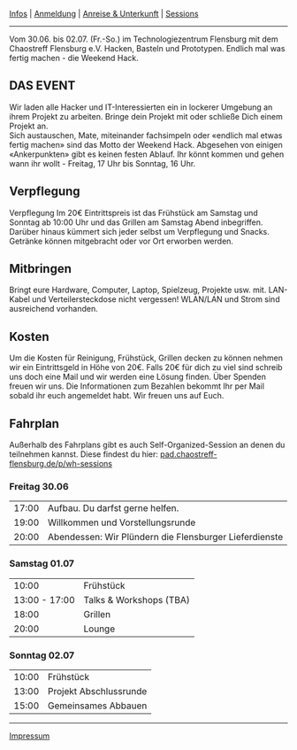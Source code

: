 [Infos](/#das-event) | [Anmeldung](/registration) | [Anreise & Unterkunft](/anreise-unterkunft) | [Sessions](https://pad.chaostreff-flensburg.de/p/wh-sessions)

---

Vom 30.06. bis 02.07. (Fr.-So.) im Technologiezentrum Flensburg mit dem Chaostreff Flensburg e.V. Hacken, Basteln und Prototypen. Endlich mal was fertig machen - die Weekend Hack.


## DAS EVENT
Wir laden alle Hacker und IT-Interessierten ein in lockerer Umgebung an ihrem Projekt zu arbeiten. Bringe dein Projekt mit oder schließe Dich einem Projekt an.<br>
Sich austauschen, Mate, miteinander fachsimpeln oder «endlich mal etwas fertig machen» sind das Motto der Weekend Hack.
Abgesehen von einigen «Ankerpunkten» gibt es keinen festen Ablauf. Ihr könnt kommen und gehen wann ihr wollt - Freitag, 17 Uhr bis Sonntag, 16 Uhr.<br>

## Verpflegung
Verpflegung
Im 20€ Eintrittspreis ist das Frühstück am Samstag und Sonntag ab 10:00 Uhr und das Grillen am Samstag Abend inbegriffen.
Darüber hinaus kümmert sich jeder selbst um Verpflegung und Snacks. Getränke können mitgebracht oder vor Ort erworben werden.

## Mitbringen
Bringt eure Hardware, Computer, Laptop, Spielzeug, Projekte usw. mit. LAN-Kabel und Verteilersteckdose nicht vergessen! WLAN/LAN und Strom sind ausreichend vorhanden.

## Kosten
Um die Kosten für Reinigung, Frühstück, Grillen decken zu können nehmen wir ein Eintrittsgeld in Höhe von 20€.
Falls 20€ für dich zu viel sind schreib uns doch eine Mail und wir werden eine Lösung finden. Über Spenden freuen wir uns.
Die Informationen zum Bezahlen bekommt Ihr per Mail sobald ihr euch angemeldet habt.
Wir freuen uns auf Euch.

## Fahrplan
Außerhalb des Fahrplans gibt es auch Self-Organized-Session an denen du teilnehmen kannst. Diese findest du hier: [pad.chaostreff-flensburg.de/p/wh-sessions](https://pad.chaostreff-flensburg.de/p/wh-sessions)

### Freitag 30.06

| | |
| -- | -- |
| 17:00 | Aufbau. Du darfst gerne helfen. |
| 19:00 | Willkommen und Vorstellungsrunde |
| 20:00 | Abendessen: Wir Plündern die Flensburger Lieferdienste |


### Samstag 01.07

| | |
| -- | -- |
| 10:00 | Frühstück |
| 13:00 - 17:00 | Talks & Workshops (TBA) |
| 18:00 | Grillen |
| 20:00 | Lounge |


### Sonntag 02.07

| | |
| -- | -- |
| 10:00 | Frühstück |
| 13:00 | Projekt Abschlussrunde |
| 15:00 | Gemeinsames Abbauen |

---
[Impressum](https://chaostreff-flensburg.de/impressum/)
